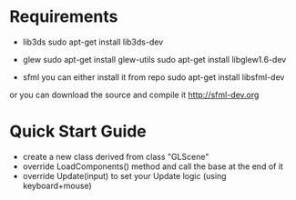 
Requirements
============

- lib3ds
sudo apt-get install lib3ds-dev

- glew
sudo apt-get install glew-utils
sudo apt-get install libglew1.6-dev

- sfml
you can either install it from repo
    sudo apt-get install libsfml-dev

or you can download the source and compile it
    http://sfml-dev.org


Quick Start Guide
=================
- create a new class derived from class "GLScene"
- override LoadComponents() method and call the base at the end of it
- override Update(input) to set your Update logic (using keyboard+mouse)
